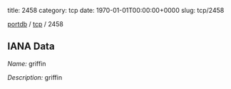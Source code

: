 title: 2458
category: tcp
date: 1970-01-01T00:00:00+0000
slug: tcp/2458

[portdb](/) / [tcp](/category/tcp.html) / 2458


## IANA Data

_Name:_ griffin

_Description:_ griffin

